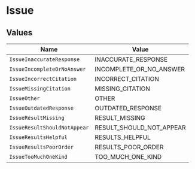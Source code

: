 # Issue


## Values

| Name                         | Value                        |
| ---------------------------- | ---------------------------- |
| `IssueInaccurateResponse`    | INACCURATE_RESPONSE          |
| `IssueIncompleteOrNoAnswer`  | INCOMPLETE_OR_NO_ANSWER      |
| `IssueIncorrectCitation`     | INCORRECT_CITATION           |
| `IssueMissingCitation`       | MISSING_CITATION             |
| `IssueOther`                 | OTHER                        |
| `IssueOutdatedResponse`      | OUTDATED_RESPONSE            |
| `IssueResultMissing`         | RESULT_MISSING               |
| `IssueResultShouldNotAppear` | RESULT_SHOULD_NOT_APPEAR     |
| `IssueResultsHelpful`        | RESULTS_HELPFUL              |
| `IssueResultsPoorOrder`      | RESULTS_POOR_ORDER           |
| `IssueTooMuchOneKind`        | TOO_MUCH_ONE_KIND            |